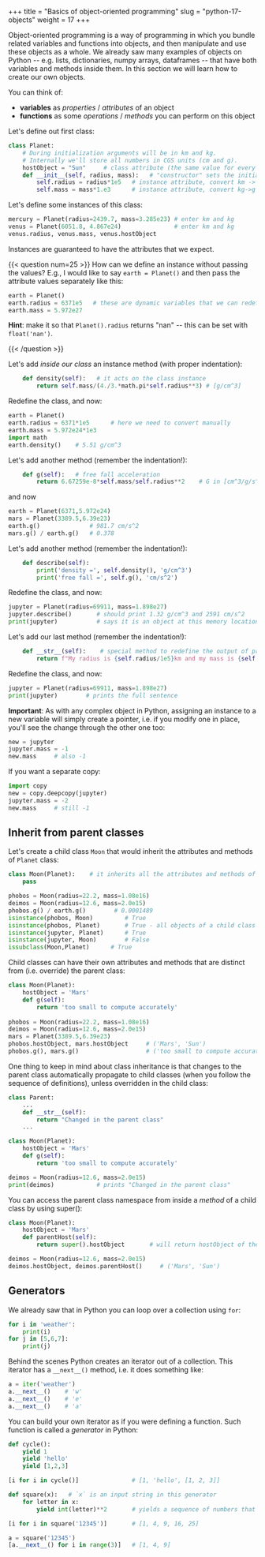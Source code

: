 +++
title = "Basics of object-oriented programming"
slug = "python-17-objects"
weight = 17
+++

<!-- Most notably, climate scientists have a very good handle on structured/procedural programming concepts, but generally -->
<!-- have little to no knowledge of the object-oriented programming concepts that underpin Python. For example, classes, -->
<!-- class methods, inheritance, etc. will likely be foreign to most people at CCCma. -->

Object-oriented programming is a way of programming in which you bundle related variables and functions into
objects, and then manipulate and use these objects as a whole. We already saw many examples of objects on
Python -- e.g. lists, dictionaries, numpy arrays, dataframes -- that have both variables and methods inside
them. In this section we will learn how to create our own objects.

You can think of:

- **variables** as *properties* / *attributes* of an object
- **functions** as some *operations* / *methods* you can perform on this object

Let's define out first class:

```py
class Planet:
    # During initialization arguments will be in km and kg.
    # Internally we'll store all numbers in CGS units (cm and g).
    hostObject = "Sun"     # class attribute (the same value for every class instance)
    def __init__(self, radius, mass):   # "constructor" sets the initial state of a newly created object
        self.radius = radius*1e5   # instance attribute, convert km -> cm
        self.mass = mass*1.e3      # instance attribute, convert kg->g
```

Let's define some instances of this class:

```py
mercury = Planet(radius=2439.7, mass=3.285e23) # enter km and kg
venus = Planet(6051.8, 4.867e24)               # enter km and kg
venus.radius, venus.mass, venus.hostObject
```

Instances are guaranteed to have the attributes that we expect.

{{< question num=25 >}}
How can we define an instance without passing the values? E.g., I would like to say `earth = Planet()` and then pass the
attribute values separately like this:
```py
earth = Planet()
earth.radius = 6371e5   # these are dynamic variables that we can redefine
earth.mass = 5.972e27
```
**Hint**: make it so that `Planet().radius` returns "nan" -- this can be set with `float('nan')`.

{{< /question >}}

Let's add *inside our class* an instance method (with proper indentation):

```py
    def density(self):   # it acts on the class instance
        return self.mass/(4./3.*math.pi*self.radius**3) # [g/cm^3]
```

Redefine the class, and now:

```py
earth = Planet()
earth.radius = 6371*1e5      # here we need to convert manually
earth.mass = 5.972e24*1e3
import math
earth.density()    # 5.51 g/cm^3
```

Let's add another method (remember the indentation!):

```py
    def g(self):   # free fall acceleration
        return 6.67259e-8*self.mass/self.radius**2    # G in [cm^3/g/s^2]
```

and now

```py
earth = Planet(6371,5.972e24)
mars = Planet(3389.5,6.39e23)
earth.g()              # 981.7 cm/s^2
mars.g() / earth.g()   # 0.378
```

Let's add another method (remember the indentation!):

```py
    def describe(self):
        print('density =', self.density(), 'g/cm^3')
        print('free fall =', self.g(), 'cm/s^2')
```

Redefine the class, and now:

```py
jupyter = Planet(radius=69911, mass=1.898e27)
jupyter.describe()       # should print 1.32 g/cm^3 and 2591 cm/s^2
print(jupyter)           # says it is an object at this memory location (not very descriptive)
```

Let's add our last method (remember the indentation!):

```py
    def __str__(self):    # special method to redefine the output of print(self)
        return f"My radius is {self.radius/1e5}km and my mass is {self.mass/1e3}kg"
```

Redefine the class, and now:

```py
jupyter = Planet(radius=69911, mass=1.898e27)
print(jupyter)        # prints the full sentence
```

**Important**: As with any complex object in Python, assigning an instance to a new variable will simply create a
pointer, i.e. if you modify one in place, you'll see the change through the other one too:

```py
new = jupyter
jupyter.mass = -1
new.mass     # also -1
```

If you want a separate copy:

```py
import copy
new = copy.deepcopy(jupyter)
jupyter.mass = -2
new.mass     # still -1
```

## Inherit from parent classes

Let's create a child class `Moon` that would inherit the attributes and methods of `Planet` class:

```py
class Moon(Planet):    # it inherits all the attributes and methods of the parent process
    pass

phobos = Moon(radius=22.2, mass=1.08e16)
deimos = Moon(radius=12.6, mass=2.0e15)
phobos.g() / earth.g()        # 0.0001489
isinstance(phobos, Moon)         # True
isinstance(phobos, Planet)       # True - all objects of a child class are instances of the parent class
isinstance(jupyter, Planet)      # True
isinstance(jupyter, Moon)        # False
issubclass(Moon,Planet)      # True
```

Child classes can have their own attributes and methods that are distinct from (i.e. override) the parent class:

```py
class Moon(Planet):
    hostObject = 'Mars'
    def g(self):
        return 'too small to compute accurately'
    
phobos = Moon(radius=22.2, mass=1.08e16)
deimos = Moon(radius=12.6, mass=2.0e15)
mars = Planet(3389.5,6.39e23)
phobos.hostObject, mars.hostObject     # ('Mars', 'Sun')
phobos.g(), mars.g()                   # ('too small to compute accurately', 371.1282569773226)
```

One thing to keep in mind about class inheritance is that changes to the parent class automatically propagate to child
classes (when you follow the sequence of definitions), unless overridden in the child class:

```py
class Parent:
	...
    def __str__(self):
        return "Changed in the parent class"
	...

class Moon(Planet):
    hostObject = 'Mars'
    def g(self):
        return 'too small to compute accurately'

deimos = Moon(radius=12.6, mass=2.0e15)
print(deimos)            # prints "Changed in the parent class"
```

You can access the parent class namespace from inside a *method* of a child class by using super():

```py
class Moon(Planet):
    hostObject = 'Mars'
    def parentHost(self):
        return super().hostObject       # will return hostObject of the parent class

deimos = Moon(radius=12.6, mass=2.0e15)
deimos.hostObject, deimos.parentHost()     # ('Mars', 'Sun')
```

## Generators

We already saw that in Python you can loop over a collection using `for`:

```py
for i in 'weather':
    print(i)
for j in [5,6,7]:
    print(j)
```

Behind the scenes Python creates an iterator out of a collection. This iterator has a `__next__()` method, i.e. it does
something like:

```py
a = iter('weather')
a.__next__()    # 'w'
a.__next__()    # 'e'
a.__next__()    # 'a'
```

You can build your own iterator as if you were defining a function. Such function is called a *generator* in Python:

```py
def cycle():
    yield 1
    yield 'hello'
    yield [1,2,3]

[i for i in cycle()]               # [1, 'hello', [1, 2, 3]]

def square(x):   # `x` is an input string in this generator
    for letter in x:
        yield int(letter)**2       # yields a sequence of numbers that you can cycle through

[i for i in square('12345')]       # [1, 4, 9, 16, 25]

a = square('12345')
[a.__next__() for i in range(3)]   # [1, 4, 9]
```
